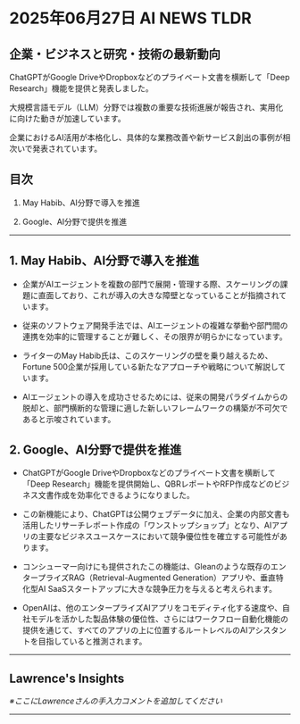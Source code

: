 # 2025年06月27日 AI NEWS TLDR

## 企業・ビジネスと研究・技術の最新動向

ChatGPTがGoogle DriveやDropboxなどのプライベート文書を横断して「Deep Research」機能を提供と発表しました。

大規模言語モデル（LLM）分野では複数の重要な技術進展が報告され、実用化に向けた動きが加速しています。

企業におけるAI活用が本格化し、具体的な業務改善や新サービス創出の事例が相次いで発表されています。

## 目次

1. May Habib、AI分野で導入を推進

2. Google、AI分野で提供を推進

---

## 1. May Habib、AI分野で導入を推進

- 企業がAIエージェントを複数の部門で展開・管理する際、スケーリングの課題に直面しており、これが導入の大きな障壁となっていることが指摘されています。

- 従来のソフトウェア開発手法では、AIエージェントの複雑な挙動や部門間の連携を効率的に管理することが難しく、その限界が明らかになっています。

- ライターのMay Habib氏は、このスケーリングの壁を乗り越えるため、Fortune 500企業が採用している新たなアプローチや戦略について解説しています。

- AIエージェントの導入を成功させるためには、従来の開発パラダイムからの脱却と、部門横断的な管理に適した新しいフレームワークの構築が不可欠であると示唆されています。

## 2. Google、AI分野で提供を推進

- ChatGPTがGoogle DriveやDropboxなどのプライベート文書を横断して「Deep Research」機能を提供開始し、QBRレポートやRFP作成などのビジネス文書作成を効率化できるようになりました。

- この新機能により、ChatGPTは公開ウェブデータに加え、企業の内部文書も活用したリサーチレポート作成の「ワンストップショップ」となり、AIアプリの主要なビジネスユースケースにおいて競争優位性を確立する可能性があります。

- コンシューマー向けにも提供されたこの機能は、Gleanのような既存のエンタープライズRAG（Retrieval-Augmented Generation）アプリや、垂直特化型AI SaaSスタートアップに大きな競争圧力を与えると考えられます。

- OpenAIは、他のエンタープライズAIアプリをコモディティ化する速度や、自社モデルを活かした製品体験の優位性、さらにはワークフロー自動化機能の提供を通じて、すべてのアプリの上に位置するルートレベルのAIアシスタントを目指していると推測されます。

---

## Lawrence's Insights

*※ここにLawrenceさんの手入力コメントを追加してください*

---
